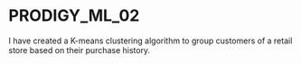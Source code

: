 # PRODIGY_ML_02
I have created a K-means clustering algorithm to group customers of a retail store based on their purchase history.
